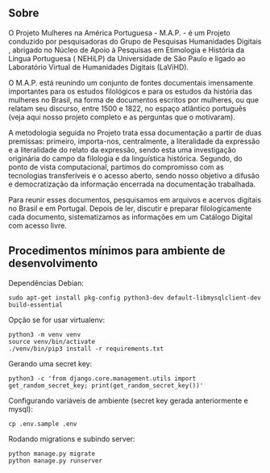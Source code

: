 ## Sobre
O Projeto Mulheres na América Portuguesa - M.A.P. - é um Projeto conduzido por pesquisadoras do Grupo de Pesquisas Humanidades Digitais , abrigado no Núcleo de Apoio à Pesquisas em Etimologia e História da Língua Portuguesa ( NEHiLP) da Universidade de São Paulo e ligado ao Laboratório Virtual de Humanidades Digitais (LaViHD).

O M.A.P. está reunindo um conjunto de fontes documentais imensamente importantes para os estudos filológicos e para os estudos da história das mulheres no Brasil, na forma de documentos escritos por mulheres, ou que relatam seu discurso, entre 1500 e 1822, no espaço atlântico português (veja aqui nosso projeto completo e as perguntas que o motivaram).

A metodologia seguida no Projeto trata essa documentação a partir de duas premissas: primeiro, importa-nos, centralmente, a literalidade da expressão e a literalidade do relato da expressão, sendo esta uma investigação originária do campo da filologia e da linguística histórica. Segundo, do ponto de vista computacional, partimos do compromisso com as tecnologias transferíveis e o acesso aberto, sendo nosso objetivo a difusão e democratização da informação encerrada na documentação trabalhada.

Para reunir esses documentos, pesquisamos em arquivos e acervos digitais no Brasil e em Portugal. Depois de ler, discutir e preparar filologicamente cada documento, sistematizamos as informações em um Catálogo Digital com acesso livre.

## Procedimentos mínimos para ambiente de desenvolvimento

Dependências Debian:

    sudo apt-get install pkg-config python3-dev default-libmysqlclient-dev build-essential

Opção se for usar virtualenv:

    python3 -m venv venv
    source venv/bin/activate
    ./venv/bin/pip3 install -r requirements.txt

Gerando uma secret key:

    python3 -c 'from django.core.management.utils import get_random_secret_key; print(get_random_secret_key())'

Configurando variáveis de ambiente (secret key gerada anteriormente e mysql):

    cp .env.sample .env

Rodando migrations e subindo server:

    python manage.py migrate
    python manage.py runserver
